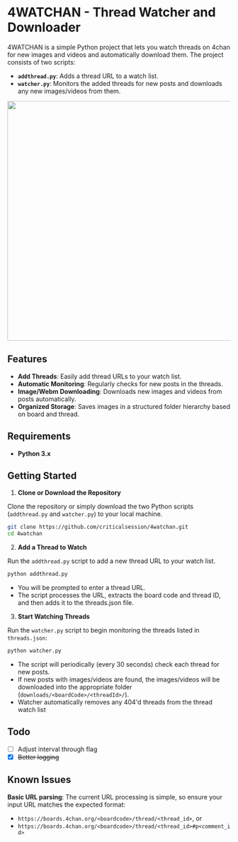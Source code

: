 # 4WATCHAN - Thread Watcher and Downloader

4WATCHAN is a simple Python project that lets you watch threads on 4chan for new images and videos and automatically download them. The project consists of two scripts:

- **`addthread.py`**: Adds a thread URL to a watch list.
- **`watcher.py`**: Monitors the added threads for new posts and downloads any new images/videos from them.

<p align="center"><img src="https://i.imgur.com/QuxQyGS.png" width="540" /></p>

## Features

- **Add Threads**: Easily add thread URLs to your watch list.
- **Automatic Monitoring**: Regularly checks for new posts in the threads.
- **Image/Webm Downloading**: Downloads new images and videos from posts automatically.
- **Organized Storage**: Saves images in a structured folder hierarchy based on board and thread.

## Requirements

- **Python 3.x**

## Getting Started

1. **Clone or Download the Repository**

Clone the repository or simply download the two Python scripts (`addthread.py` and `watcher.py`) to your local machine.

   ```bash
   git clone https://github.com/criticalsession/4watchan.git
   cd 4watchan
   ```

2. **Add a Thread to Watch**

Run the `addthread.py` script to add a new thread URL to your watch list.

```bash
python addthread.py
```

- You will be prompted to enter a thread URL.
- The script processes the URL, extracts the board code and thread ID, and then adds it to the threads.json file.

3. **Start Watching Threads**

Run the `watcher.py` script to begin monitoring the threads listed in `threads.json`:

```bash
python watcher.py
```

- The script will periodically (every 30 seconds) check each thread for new posts.
- If new posts with images/videos are found, the images/videos will be downloaded into the appropriate folder (`downloads/<boardCode>/<threadId>/`).
- Watcher automatically removes any 404'd threads from the thread watch list

## Todo

- [ ] Adjust interval through flag
- [x] ~~Better logging~~

## Known Issues

**Basic URL parsing**: The current URL processing is simple, so ensure your input URL matches the expected format:
- `https://boards.4chan.org/<boardcode>/thread/<thread_id>`, or
- `https://boards.4chan.org/<boardcode>/thread/<thread_id>#p<comment_id>`